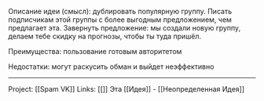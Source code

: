Описание идеи (смысл): дублировать популярную группу. Писать подписчикам этой группы с более выгодным предложением, чем предлагает эта. Завернуть предложение: мы создали новую группу, делаем тебе скидку на прогнозы, чтобы ты туда пришёл. 

Преимущества: пользование готовым авторитетом

Недостатки: могут раскусить обман и выйдет неэффективно
___
Project: [[Spam VK]]
Links: [[]]
Эта [[Идея]] - [[Неопределенная Идея]]